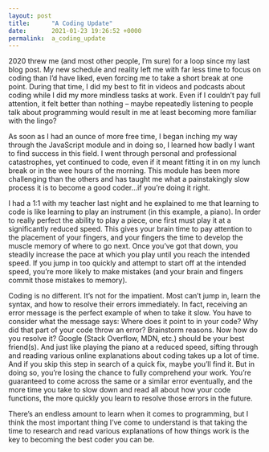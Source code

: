 ```yaml
---
layout: post
title:      "A Coding Update"
date:       2021-01-23 19:26:52 +0000
permalink:  a_coding_update
---
```



2020 threw me (and most other people, I’m sure) for a loop since my last blog post. My new schedule and reality left me with far less time to focus on coding than I’d have liked, even forcing me to take a short break at one point.  During that time, I did my best to fit in videos and podcasts about coding while I did my more mindless tasks at work. Even if I couldn’t pay full attention, it felt better than nothing – maybe repeatedly listening to people talk about programming would result in me at least becoming more familiar with the lingo?

As soon as I had an ounce of more free time, I began inching my way through the JavaScript module and in doing so, I learned how badly I want to find success in this field. I went through personal and professional catastrophes, yet continued to code, even if it meant fitting it in on my lunch break or in the wee hours of the morning. This module has been more challenging than the others and has taught me what a painstakingly slow process it is to become a good coder...if you’re doing it right.

I had a 1:1 with my teacher last night and he explained to me that learning to code is like learning to play an instrument (in this example, a piano).  In order to really perfect the ability to play a piece, one first must play it at a significantly reduced speed. This gives your brain time to pay attention to the placement of your fingers, and your fingers the time to develop the muscle memory of where to go next. Once you’ve got that down, you steadily increase the pace at which you play until you reach the intended speed.  If you jump in too quickly and attempt to start off at the intended speed, you’re more likely to make mistakes (and your brain and fingers commit those mistakes to memory).

Coding is no different. It’s not for the impatient.  Most can’t jump in, learn the syntax, and how to resolve their errors immediately. In fact, receiving an error message is the perfect example of when to take it slow.  You have to consider what the message says: Where does it point to in your code? Why did that part of your code throw an error? Brainstorm reasons. Now how do you resolve it? Google (Stack Overflow, MDN, etc.) should be your best friend(s). And just like playing the piano at a reduced speed, sifting through and reading various online explanations about coding takes up a lot of time. And if you skip this step in search of a quick fix, maybe you’ll find it. But in doing so, you’re losing the chance to fully comprehend your work.  You’re guaranteed to come across the same or a similar error eventually, and the more time you take to slow down and read all about how your code functions, the more quickly you learn to resolve those errors in the future.  

There’s an endless amount to learn when it comes to programming, but I think the most important thing I’ve come to understand is that taking the time to research and read various explanations of how things work is the key to becoming the best coder you can be.
